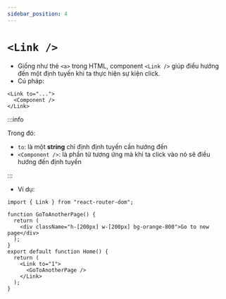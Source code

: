 ```yaml
---
sidebar_position: 4
---
```


# `<Link />`

- Giống như thẻ `<a>` trong HTML, component `<Link />` giúp điều hướng đến một định tuyến khi ta thực hiện sự kiện click.
- Cú pháp:

```tsx
<Link to="...">
  <Component />
</Link>
```

:::info

Trong đó:

- `to`: là một **string** chỉ định định tuyến cần hướng đến
- `<Component />`: là phần tử tương ứng mà khi ta click vào nó sẽ điều hướng đến định tuyến

:::

- Ví dụ:

```tsx
import { Link } from "react-router-dom";

function GoToAnotherPage() {
  return (
    <div className="h-[200px] w-[200px] bg-orange-800">Go to new page</div>
  );
}
export default function Home() {
  return (
    <Link to="1">
      <GoToAnotherPage />
    </Link>
  );
}
```
